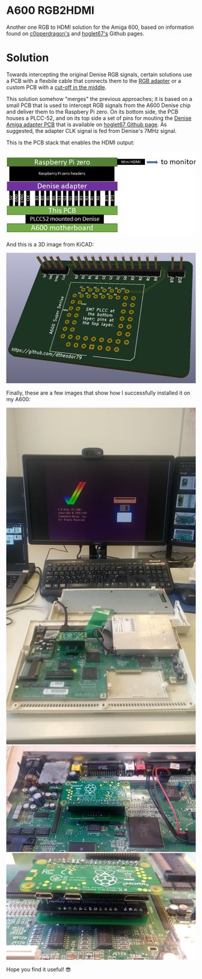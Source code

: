# A600 RGB2HDMI
Another one RGB to HDMI solution for the Amiga 600, based on information found on [c0pperdragon's](https://github.com/c0pperdragon/Amiga-Digital-Video/issues/37) and [hoglet67's](https://github.com/hoglet67/RGBtoHDMI/tree/master/kicad_AmigaAdapter/Small) Github pages.

# Solution
Towards intercepting the original Denise RGB signals, certain solutions use a PCB with a flexbile cable that connects them to the [RGB adapter](https://github.com/hoglet67/RGBtoHDMI/tree/master/kicad_AmigaAdapter/Small) or a custom PCB with a [cut-off in the middle](https://github.com/c0pperdragon/Amiga-Digital-Video/issues/37). 

This solution somehow "merges" the previous approaches; it is based on a small PCB that is used to intercept RGB signals from the A600 Denise chip and deliver them to the Raspbery Pi zero. On its bottom side, the PCB houses a PLCC-52, and on its top side a set of pins for mouting the [Denise Amiga adapter PCB](https://github.com/hoglet67/RGBtoHDMI/tree/master/kicad_AmigaAdapter/Small) that is available on [hoglet67 Github page](https://github.com/hoglet67). As suggested, the adapter CLK signal is fed from Denise's 7MHz signal.

This is the PCB stack that enables the HDMI output:

![RGB2HDMI stack](/images/concept1.png)

And this is a 3D image from KiCAD:

![RGB2HDMI adapter](/images/a600_rgb2hdmi.png)

Finally, these are a few images that show how I successfully installed it on my A600:

![photo1](/images/photo1.jpg)
![photo2](/images/photo2.jpg)
![photo3](/images/photo3.jpg)

Hope you find it useful! :sunglasses: 





